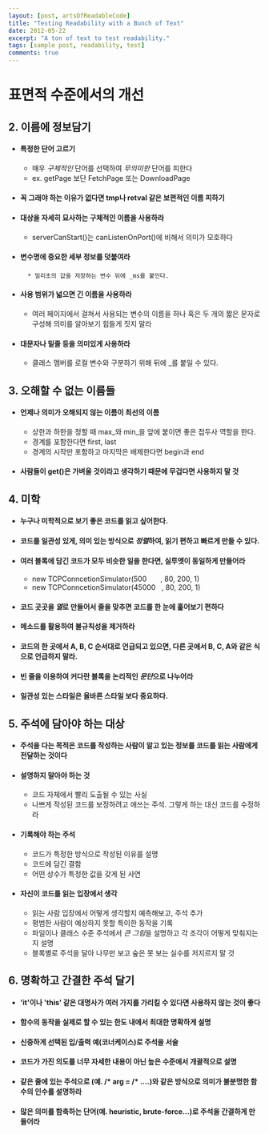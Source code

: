 ```yaml
---
layout: [post, artsOfReadableCode]
title: "Testing Readability with a Bunch of Text"
date: 2012-05-22
excerpt: "A ton of text to test readability."
tags: [sample post, readability, test]
comments: true
---
```


# 표면적 수준에서의 개선

## 2. 이름에 정보담기

* #### 특정한 단어 고르기
	* 매우 *구체적인* 단어를 선택하여 *무의미한* 단어를 피한다
	* ex. getPage 보단 FetchPage 또는 DownloadPage

* #### 꼭 그래야 하는 이유가 없다면 tmp나 retval 같은 보편적인 이름 피하기

* #### 대상을 자세히 묘사하는 구체적인 이름을 사용하라
	* serverCanStart()는 canListenOnPort()에 비해서 의미가 모호하다

* #### 변수명에 중요한 세부 정보를 덧붙여라
		* 밀리초의 값을 저장하는 변수 뒤에 _ms를 붙인다.

* #### 사용 범위가 넓으면 긴 이름을 사용하라
	* 여러 페이지에서 걸쳐서 사용되는 변수의 이름을 하나 혹은 두 개의 짧은 문자로 구성해 의미를 알아보기 힘들게 짓지 말라

* #### 대문자나 밑줄 등을 의미있게 사용하라
	* 클래스 멤버를 로컬 변수와 구분하기 위해 뒤에 _를 붙일 수 있다.

## 3. 오해할 수 없는 이름들

* #### 언제나 의미가 오해되지 않는 이름이 최선의 이름
	* 상한과 하한을 정할 때 max_와 min_을 앞에 붙이면 좋은 접두사 역할을 한다.
	* 경계를 포함한다면 first, last
	* 경계의 시작만 포함하고 마지막은 배제한다면 begin과 end

* #### 사람들이 get()은 가벼울 것이라고 생각하기 때문에 무겁다면 사용하지 말 것

## 4. 미학

* #### 누구나 미학적으로 보기 좋은 코드를 읽고 싶어한다.
* #### 코드를 일관성 있게, 의미 있는 방식으로 *정렬*하여, 읽기 편하고 빠르게 만들 수 있다.

* #### 여러 블록에 담긴 코드가 모두 비슷한 일을 한다면, 실루엣이 동일하게 만들어라
	* new TCPConncetionSimulator(500  &nbsp; &nbsp; &nbsp; , 80, 200, 1)
	* new TCPConncetionSimulator(45000 &nbsp; , 80, 200, 1)
	
*  #### 코드 곳곳을 *열*로 만들어서 줄을 맞추면 코드를 한 눈에 훑어보기 편하다

* #### 메소드를 활용하여 불규칙성을 제거하라

* #### 코드의 한 곳에서 A, B, C 순서대로 언급되고 있으면, 다른 곳에서 B, C, A와 같은 식으로 언급하지 말라.

* #### 빈 줄을 이용하여 커다란 블록을 논리적인 *문단*으로 나누어라
* #### 일관성 있는 스타일은 올바른 스타일 보다 중요하다.

## 5. 주석에 담아야 하는 대상
* #### 주석을 다는 목적은 코드를 작성하는 사람이 알고 있는 정보를 코드를 읽는 사람에게 전달하는 것이다

* #### 설명하지 말아야 하는 것
	*  코드 자체에서 빨리 도출될 수 있는 사실
	*  나쁘게 작성된 코드를 보정하려고 애쓰는 주석. 그렇게 하는 대신 코드를 수정하라

*  #### 기록해야 하는 주석
	* 코드가 특정한 방식으로 작성된 이유를 설명
	* 코드에 담긴 결함
	* 어떤 상수가 특정한 값을 갖게 된 사연

* #### 자신이 코드를 읽는 입장에서 생각
	* 읽는 사람 입장에서 어떻게 생각할지 예측해보고, 주석 추가
	* 평범한 사람이 예상하지 못할 특이한 동작을 기록
	* 파일이나 클래스 수준 주석에서 *큰 그림*을 설명하고 각 조각이 어떻게 맞춰지는지 설명
	* 블록별로 주석을 달아 나무만 보고 숲은 못 보는 실수를 저지르지 말 것

## 6. 명확하고 간결한 주석 달기
* #### 'it'이나 'this' 같은 대명사가 여러 가지를 가리킬 수 있다면 사용하지 않는 것이 좋다
* #### 함수의 동작을 실제로 할 수 있는 한도 내에서 최대한 명확하게 설명
* #### 신중하게 선택된 입/출력 예(코너케이스)로 주석을 서술
* #### 코드가 가진 의도를 너무 자세한 내용이 아닌 높은 수준에서 개괄적으로 설명
* #### 같은 줄에 있는 주석으로 (예. /* arg = /* ....)와 같은 방식으로 의미가 불분명한 함수의 인수를 설명하라
* #### 많은 의미를 함축하는 단어(예. heuristic, brute-force...)로 주석을 간결하게 만들어라
